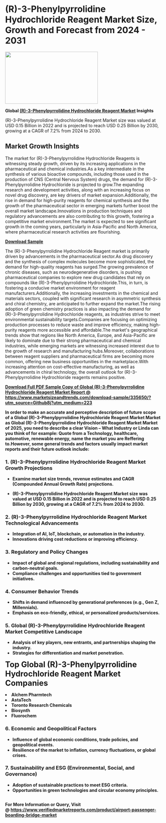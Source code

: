 <H1>(R)-3-Phenylpyrrolidine Hydrochloride Reagent Market Size, Growth and Forecast from 2024 - 2031</H1><img class="aligncenter size-medium wp-image-584254" src="https://thirdeyenews.in/wp-content/uploads/2024/09/Global-Market-Research-300x168.jpeg" alt="" width="300" height="168" /><p><strong>Global&nbsp;<a href="https://www.marketsizeandtrends.com/download-sample/335650/?utm_source=Github8j?utm_medium=223">(R)-3-Phenylpyrrolidine Hydrochloride Reagent Market</a> Insights</strong></p><p>(R)-3-Phenylpyrrolidine Hydrochloride Reagent Market size was valued at USD 0.15 Billion in 2022 and is projected to reach USD 0.25 Billion by 2030, growing at a CAGR of 7.2% from 2024 to 2030.</p><p><h2>Market Growth Insights</h2> <p>The market for (R)-3-Phenylpyrrolidine Hydrochloride Reagents is witnessing steady growth, driven by its increasing applications in the pharmaceutical and chemical industries.As a key intermediate in the synthesis of various bioactive compounds, including those used in the production of CNS (Central Nervous System) drugs, the demand for (R)-3-Phenylpyrrolidine Hydrochloride is projected to grow.The expanding research and development activities, along with an increasing focus on novel drug discovery, are key drivers of market expansion.Additionally, the rise in demand for high-purity reagents for chemical synthesis and the growth of the pharmaceutical sector in emerging markets further boost the overall market landscape.Innovations in production techniques and regulatory advancements are also contributing to this growth, fostering a competitive market environment.The market is expected to see significant growth in the coming years, particularly in Asia-Pacific and North America, where pharmaceutical research activities are flourishing.</p> <p><strong><a href="download_sample_link_here">Download Sample</a></strong></p> <p>The (R)-3-Phenylpyrrolidine Hydrochloride Reagent market is primarily driven by advancements in the pharmaceutical sector.As drug discovery and the synthesis of complex molecules become more sophisticated, the demand for high-quality reagents has surged.The growing prevalence of chronic diseases, such as neurodegenerative disorders, is pushing pharmaceutical companies to explore new drug candidates that rely on compounds like (R)-3-Phenylpyrrolidine Hydrochloride.This, in turn, is fostering a conducive market environment for reagent manufacturers.Additionally, the increasing investments in the chemical and materials sectors, coupled with significant research in asymmetric synthesis and chiral chemistry, are anticipated to further expand the market.The rising adoption of green chemistry practices is also impacting the demand for (R)-3-Phenylpyrrolidine Hydrochloride reagents, as industries strive to meet environmental sustainability targets.Companies are focusing on optimizing production processes to reduce waste and improve efficiency, making high-purity reagents more accessible and affordable.The market's geographical trends show that regions like North America, Europe, and Asia-Pacific are likely to dominate due to their strong pharmaceutical and chemical industries, while emerging markets are witnessing increased interest due to the growth of research and manufacturing hubs.Moreover, collaborations between reagent suppliers and pharmaceutical firms are becoming more common, offering new business opportunities in the marketplace.With increasing attention on cost-effective manufacturing, as well as advancements in chiral technology, the overall outlook for (R)-3-Phenylpyrrolidine Hydrochloride reagents remains positive.</p> <p><strong><a href="get_more_link_here"></p><p><span class=""><strong>Download Full PDF Sample Copy of Global (R)-3-Phenylpyrrolidine Hydrochloride Reagent Market Report</strong> @ <a href="https://www.marketsizeandtrends.com/download-sample/335650/?utm_source=Github8j?utm_medium=223" target="_blank">https://www.marketsizeandtrends.com/download-sample/335650/?utm_source=Github8j?utm_medium=223</a></span></p><p>In order to make an accurate and perceptive description of future scope of a Global&nbsp;(R)-3-Phenylpyrrolidine Hydrochloride Reagent Market Market as Global&nbsp;(R)-3-Phenylpyrrolidine Hydrochloride Reagent Market Market of 2025, you need to describe a clear Vision &ndash; What Industry or Linda can you think of for example: Quote from a Technology, healthcare, automotive, renewable energy, name the market you are Reffering to.However, some general trends and factors usually impact market reports and their future outlook include:</p><h3>1.&nbsp;<strong>(R)-3-Phenylpyrrolidine Hydrochloride Reagent Market Growth Projections</strong></h3><ul><li>Examine market size trends, revenue estimates and CAGR (Compounded Annual Growth Rate) projections.</li><li><p>(R)-3-Phenylpyrrolidine Hydrochloride Reagent Market size was valued at USD 0.15 Billion in 2022 and is projected to reach USD 0.25 Billion by 2030, growing at a CAGR of 7.2% from 2024 to 2030.</p></li></ul><h3>2.&nbsp;<strong>(R)-3-Phenylpyrrolidine Hydrochloride Reagent Market Technological Advancements</strong></h3><ul><li>Integration of AI, IoT, blockchain, or automation in the industry.</li><li>Innovations driving cost reductions or improving efficiency.</li></ul><h3>3.&nbsp;<strong>Regulatory and Policy Changes</strong></h3><ul><li>Impact of global and regional regulations, including sustainability and carbon-neutral goals.</li><li>Compliance challenges and opportunities tied to government initiatives.</li></ul><h3>4.&nbsp;<strong>Consumer Behavior Trends</strong></h3><ul><li>Shifts in demand influenced by generational preferences (e.g., Gen Z, Millennials).</li><li>Emphasis on eco-friendly, ethical, or personalized products/services.</li></ul><h3>5.&nbsp;<strong>Global (R)-3-Phenylpyrrolidine Hydrochloride Reagent Market Competitive Landscape</strong></h3><ul><li>Analysis of key players, new entrants, and partnerships shaping the industry.</li><li>Strategies for differentiation and market penetration.</li></ul><p data-pm-slice="1 1 []"><span style="color: inherit; font-family: inherit; font-size: 25px;">Top Global (R)-3-Phenylpyrrolidine Hydrochloride Reagent Market Companies</span></p><div class="" data-test-id=""><p><li>Alchem Pharmtech</li><li> AstaTech</li><li> Toronto Research Chemicals</li><li> Biosynth</li><li> Fluorochem</li></p></div><h3>6.&nbsp;<strong>Economic and Geopolitical Factors</strong></h3><ul><li>Influence of global economic conditions, trade policies, and geopolitical events.</li><li>Resilience of the market to inflation, currency fluctuations, or global crises.</li></ul><h3>7.&nbsp;<strong>Sustainability and ESG (Environmental, Social, and Governance)</strong></h3><ul><li>Adoption of sustainable practices to meet ESG criteria.</li><li>Opportunities in green technologies and circular economy principles.</li></ul><h2><strong style="font-size: 14px;">For More Information or Query, Visit @&nbsp;</strong><a style="background-color: #ffffff; font-size: 14px;" href="https://www.marketsizeandtrends.com/report/r-3-phenylpyrrolidine-hydrochloride-reagent-market/" target="_blank">https://www.verifiedmarketreports.com/product/airport-passenger-boarding-bridge-market</a></h2>